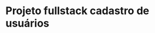 <h1>Projeto fullstack cadastro de usuários </h1>
<a href="https://fullstack-users.netlify.app/"</a>
